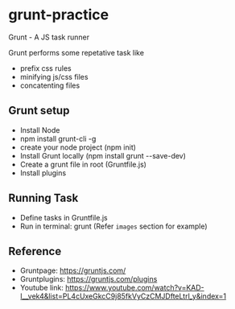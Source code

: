 # grunt-practice
 Grunt - A JS task runner

Grunt performs some repetative task like 
- prefix css rules
- minifying js/css files
- concatenting files

## Grunt setup
- Install Node
- npm install grunt-cli -g
- create your node project (npm init)
- Install Grunt locally (npm install grunt --save-dev)
- Create a grunt file in root (Gruntfile.js)
- Install plugins

## Running Task
- Define tasks in Gruntfile.js
- Run in terminal: grunt <task name> (Refer `images` section for example)

## Reference
- Gruntpage: https://gruntjs.com/
- Gruntplugins: https://gruntjs.com/plugins
- Youtube link: https://www.youtube.com/watch?v=KAD-l__vek4&list=PL4cUxeGkcC9j85fkVyCzCMJDfteLtrl_y&index=1
